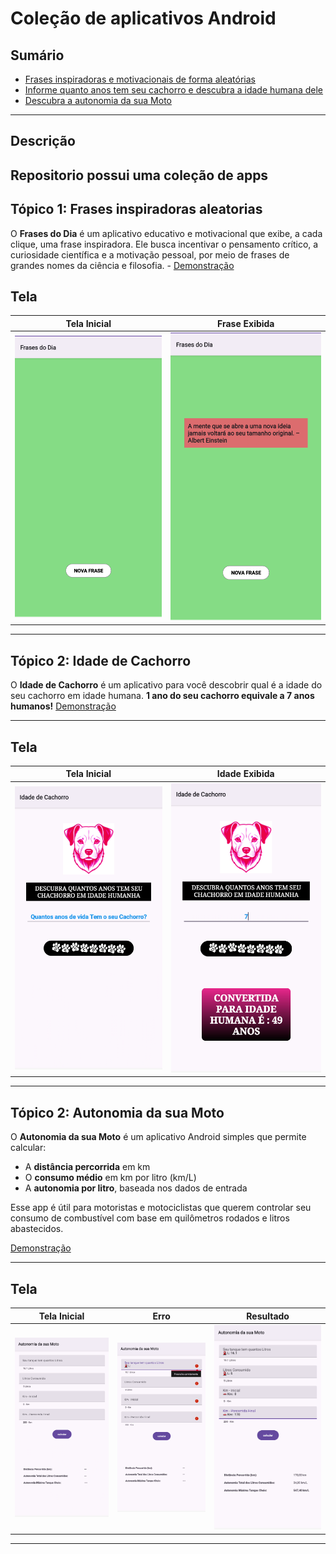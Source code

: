 # Coleção de aplicativos Android

## Sumário

- [Frases inspiradoras e motivacionais de forma aleatórias](#app1)
- [Informe quanto anos tem seu cachorro e descubra a idade humana dele](#app2)
- [Descubra a autonomia da sua Moto](#app3)

---

## Descrição
Repositorio possui uma coleção de apps
---
## <a id="app1"></a> Tópico 1: Frases inspiradoras aleatorias
O **Frases do Dia** é um aplicativo educativo e motivacional que exibe, a cada clique, uma frase inspiradora. Ele busca incentivar o pensamento crítico, a curiosidade científica e a motivação pessoal, por meio de frases de grandes nomes da ciência e filosofia. - [Demonstração](#demonstracao1)

## <a id="demonstracao1">Tela</a>

| Tela Inicial | Frase Exibida |
|--------------|---------------|
| ![Tela Inicial](apps/app1/demonstr1.png) | ![Frase Exibida](apps/app1/demonstr2.png) |

---
## <a id="app2"></a> Tópico 2: Idade de Cachorro

O **Idade de Cachorro** é um aplicativo para você descobrir qual é a idade do seu cachorro em idade humana.
**1 ano do seu cachorro equivale a 7 anos humanos!**
[Demonstração](#demonstracao2)

---

## <a id="demonstracao2"></a> Tela

| Tela Inicial | Idade Exibida |
|--------------|---------------|
| ![Tela Inicial](apps/app2/demonstr1.png) | ![Idade Exibida](apps/app2/demonstr2.png) |

---
## <a id="app3"></a> Tópico 2: Autonomia da sua Moto


O **Autonomia da sua Moto** é um aplicativo Android simples que permite calcular:

- A **distância percorrida** em km
- O **consumo médio** em km por litro (km/L)
- A **autonomia por litro**, baseada nos dados de entrada

Esse app é útil para motoristas e motociclistas que querem controlar seu consumo de combustível com base em quilômetros rodados e litros abastecidos.

[Demonstração](#demonstracao3)

---

## <a id="demonstracao3"></a> Tela

| Tela Inicial                          | Erro                                  | Resultado                             |
|---------------------------------------|---------------------------------------|---------------------------------------|
| ![Inicial](apps/app3/demonstr1.png)   | ![Erro ](apps/app3/demonstr2.png)     | ![Resultado](apps/app3/demonstr3.png) |

---




